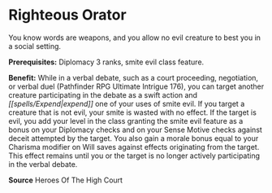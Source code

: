 ﻿---
cssclass: [feats]

---
# Righteous Orator

You know words are weapons, and you allow no evil creature to best you in a social setting.

**Prerequisites:** Diplomacy 3 ranks, smite evil class feature.

**Benefit:** While in a verbal debate, such as a court proceeding, negotiation, or verbal duel (Pathfinder RPG Ultimate Intrigue 176), you can target another creature participating in the debate as a swift action and _[[spells/Expend|expend]]_ one of your uses of smite evil. If you target a creature that is not evil, your smite is wasted with no effect. If the target is evil, you add your level in the class granting the smite evil feature as a bonus on your Diplomacy checks and on your Sense Motive checks against deceit attempted by the target. You also gain a morale bonus equal to your Charisma modifier on Will saves against effects originating from the target. This effect remains until you or the target is no longer actively participating in the verbal debate.

**Source** Heroes Of The High Court